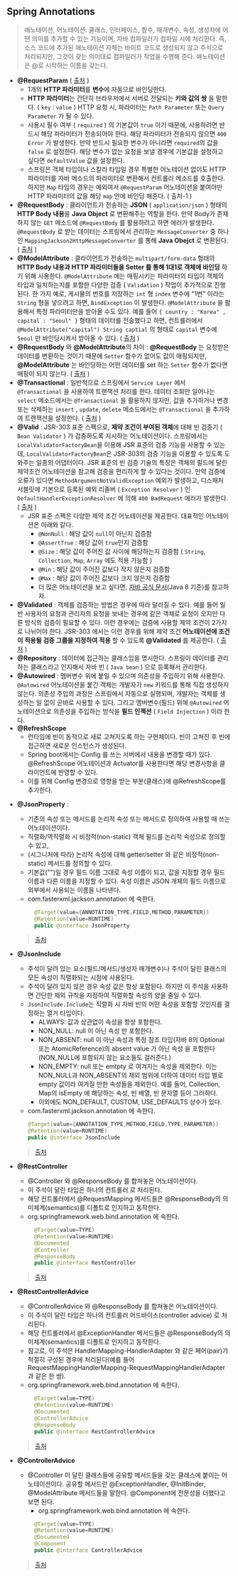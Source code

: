 
## Spring Annotations

> 애노테이션, 어노테이션: 클래스, 인터페이스, 함수, 매개변수, 속성, 생성자에 어떤 의미를 추가할 수 있는 기능이며, 자바 컴파일러가 컴파일 시에 처리한다. 즉, 소스 코드에 추가된 애노테이션 자체는 바이트 코드로 생성되지 않고 주석으로 처리되지만, 그것이 갖는 의미대로 컴파일러가 작업을 수행해 준다. 애노테이션은 @로 시작하는 이름을 갖는다.

- **@RequestParam**   ( [출처](https://mangkyu.tistory.com/72) )
    - 1개의 **HTTP 파라미터**를 **변수**에 자동으로 바인딩한다.
    - **HTTP 파라미터**는 간단히 브라우저에서 서버로 전달되는 **키와 값의 쌍** 을 말한다. ( `key` : `value` )
      HTTP 요청 시,  파라미터는 `Path Parameter` 또는 `Query Parameter` 가 될 수 있다.
    - 사용시 필수 여부 ( `required` ) 의 기본값이 `true` 이기 때문에, 사용하려면 반드시 해당 파라미터가 전송되어야 한다. 해당 파라미터가 전송되지 않으면 `400 Error` 가 발생한다. 만약 반드시 필요한 변수가 아니라면 `required`의 값을 `false` 로 설정한다. 해당 변수가 없는 요청을 보낼 경우에 기본값을 설정하고 싶다면 `defaultValue` 값을 설정한다.
    - 스프링은 객체 타입이나 스칼라 타입일 경우 특별한 어노테이션 없이도 HTTP 파라미터를 자바 메소드의 파라미터로 변환해서 컨트롤러 메소드를 호출한다. 하지만  `Map` 타입의 경우는 예외여서 `@RequestParam` 어노테이션을 붙여야만 HTTP 파라미터의 값을 해당 `map` 안에 바인딩 해준다. ( 출처-1 )
- **@RequestBody** : 클라이언트가 전송하는 **JSON** ( `application/json` ) 형태의 **HTTP Body 내용**을 **Java Object** 로 변환해주는 역할을 한다. 만약 Body가 존재하지 않는 `GET` 메소드에 `@RequestBody` 를 활용하려고 하면 에러가 발생한다. `@RequestBody` 로 받는 데이터는 스프링에서 관리하는 `MessageConverter` 중 하나인 `MappingJackson2HttpMessageConverter` 를 통해 **Java Obejct** 로 변환된다.  ( [출처](https://mangkyu.tistory.com/72) )
- **@ModelAttribute** : 클라이언트가 전송하는 `multipart/form-data` 형태의 **HTTP Body 내용과 HTTP 파라미터들을 Setter 를 통해 1대1로 객체에 바인딩** 하기 위해 사용한다. `@ModelAttribute` 에는 매핑시키는 파라미터의 타입이 객체의 타입과 일치하는지를 포함한 다양한 검증 ( `Validation` ) 작업이 추가적으로 진행된다. 한 가지 예로, 게시물의 번호를 저장하는 `int` 형 `index` 변수에  "1번" 이라는 `String` 형을 넣으려고 하면, `BindException` 이 발생한다. `@ModelAttribute` 을 활용해서 특정 파라미터만을 받아올 수도 있다. 예를 들어 `{ country : "Korea" , capital : "Seoul" }` 형태의 데이터를 전송했다고 하면, 컨트롤러에서 `@ModelAttribute("capital") String captial` 의 형태로 `capital` 변수에  `Seoul`  만 바인딩시켜서 받아올 수 있다.  ( [출처](https://mangkyu.tistory.com/72) )
- **@RequestBody** 와  **@ModelAttribute**의 차이 : **@RequestBody** 는 요청받은 데이터를 변환하는 것이기 때문에 `Setter` 함수가 없어도 값이 매핑되지만, **@ModelAttribute** 는 바인딩하는 어떤 데이터를 set 하는 `Setter` 함수가 없다면 매핑이 되지 않는다.  ( [출처](https://mangkyu.tistory.com/72) )
- **@Transactional** : 일반적으로 스프링에서 `Service Layer` 에서  `@Transactional` 을 사용하여 트랜잭션 처리를 한다. 데이터 조회만 일어나는 `select` 메소드에서는 `@Transactional` 을 활용하지 않지만, 값을 추가하거나 변경 또는 삭제하는 `insert` ,  `update`,  `delete`  메소드에서는 `@Transactional` 을 추가하여 트랜잭션을 설정한다.  ( [출처](https://mangkyu.tistory.com/50?category=761302) )
- **@Valid** :  JSR-303 표준 스펙으로, **제약 조건이 부여된 객체**에 대해 빈 검증기 ( `Bean Validator` ) 가 검증하도록 지시하는 어노테이션이다. 스프링에서는 `LocalValidatorFactoryBean`을 이용해 JSR 표준의 검증 기능을 사용할 수 있는데, `LocalValidatorFactoryBean`은 JSR-303의 검증 기능을 이용할 수 있도록 도와주는 일종의 어댑터이다. JSR 표준의 빈 검증 기술의 특징은 객체의 필드에 달린 제약조건 어노테이션을 참고해 검증을 편리하게 할 수 있다는 것이다. 만약 검증에 오류가 있다면 `MethodArgumentNotValidException` 예외가 발생하고, 디스패처 서블릿에 기본으로 등록된 예외 리졸버 ( `Exception Resolver` ) 인 `DefaultHandlerExceptionResolver` 에 의해 `400 BadRequest` 에러가 발생한다. ( [출처](https://mangkyu.tistory.com/174?category=761302) )
    - JSR 표준 스펙은 다양한 제약 조건 어노테이션을 제공한다. 대표적인 어노테이션은 아래와 같다.
        - `@NonNull` : 해당 값이 `null`이 아닌지 검증함
        - `@AssertTrue` : 해당 값이 `true`인지 검증함
        - `@Size` : 해당 값이 주어진 값 사이에 해당하는지 검증함 ( `String`, `Collection`, `Map`, `Array` 에도 적용 가능함 )
        - `@Min` : 해당 값이 주어진 값보다 작지 않은지 검증함
        - `@Max` : 해당 값이 주어진 값보다 크지 않은지 검증함
        - 더 많은 어노테이션을 보고 싶다면, [자바 공식 문서](https://javaee.github.io/javaee-spec/javadocs/javax/validation/constraints/package-summary.html)(Java 8 기준)를 참고하자.
- **@Validated** : 객체를 검증하는 방법은 경우에 따라 달라질 수 있다. 예를 들어 일반 사용자의 요청과 관리자의 요청을 보내는 경우에 같은 객체로 요청이 오지만 다른 방식의 검증이 필요할 수 있다. 이런 경우에는 검증에 사용할 제약 조건이 2가지로 나뉘어야 한다. JSR-303 에서는 이런 경우를 위해 제약 조건 **어노테이션에 조건이 적용될 검증 그룹을 지정하여 적용** 할 수 있도록 **@Validated** 를 제공한다.  ( [출처](https://mangkyu.tistory.com/174?category=761302) )
- **@Repository** : 데이터에 접근하는 클래스임을 명시한다. 스프링이 데이터를 관리하는 클래스라고 인지해서 자바 빈 ( `Java bean` ) 으로 등록해서 관리한다.
- **@Autowired** : 멤버변수 위에 붙일 수 있으며 의존성을 주입하기 위해 사용한다. `@Autowired` 어노테이션을 붙긴 객체는 개발자가 `new` 키워드를 통해 직접 생성하지 않는다. 의존성 주입의 과정은 스프링에서 자동으로 실행되며, 개발자는 객체를 생성하는 일 없이 곧바로 사용할 수 있다. 그리고 멤버변수(필드) 위에  `@Autowired` 어노테이션으로 의존성을 주입하는 방식을 **필드 인젝션** ( `Field Injection` ) 이라 한다.
- **@RefreshScope**
    - 런타임에 빈이 동적으로 새로 고쳐지도록 하는 구현체이다. 빈이 고쳐진 후 빈에 접근하면 새로운 인스턴스가 생성된다.
    - Spring boot에서는 Config 를 쓰는 서버에서 내용을 변경할 때가 있다. @RefreshScope 어노테이션과 Actuator를 사용한다면 해당 변경사항을 클라이언트에 반영할 수 있다.
    - 이를 위해 Config 변경으로 영향을 받는 부분(클래스)에 @RefreshScope를 추가한다.  

* **@JsonProperty** :
    * 기존의 속성 또는 메서드를 논리적 속성 또는 메서드로 정의하여 사용할 때 쓰는 어노테이션이다. 
    * 직렬화/역직렬화 시 비정적(non-static) 객체 필드를 논리적 속성으로 정의할 수 있고, 
    * (시그니처에 따라) 논리적 속성에 대해 getter/setter 와 같은 비정적(non-static) 메서드를 정의할 수 있다.
    * 기본값("")일 경우 필드 이름 그대로 속성 이름이 되고, 값을 지정할 경우 필드 이름과 다른 이름을 지정할 수 있다. 속성 이름은 JSON 개체의 필드 이름으로 외부에서 사용되는 이름을 나타낸다.
    * com.fasterxml.jackson.annotation 에 속한다.
      ```java
        @Target(value={ANNOTATION_TYPE,FIELD,METHOD,PARAMETER})
        @Retention(value=RUNTIME)
        public @interface JsonProperty
      ```
    > [출처](https://fasterxml.github.io/jackson-annotations/javadoc/2.6/com/fasterxml/jackson/annotation/JsonProperty.html)

* **@JsonInclude**
    * 주석이 달려 있는 요소(필드/메서드/생성자 매개변수)나 주석이 달린 클래스의 모든 속성이 직렬화되는 시점에 사용된다.
    * 주석이 달려 있지 않은 경우 속성 값은 항상 포함된다. 하지만 이 주석을 사용하면 간단한 제외 규칙을 지정하여 직렬화할 속성의 양을 줄일 수 있다.
    * `JsonInclude.Include`는 직렬화 시 자바 빈의 어떤 속성을 포함할 것인지를 결정하는 열거 타입이다.
      * ALWAYS: 값과 상관없이 속성을 항상 포함한다.
      * NON_NULL: null 이 아닌 속성 만 포함한다.
      * NON_ABSENT: null 이 아닌 속성과 특정 참조 타입(자바 8의 Optional 또는 AtomicReference)의 absent value 가 아닌 속성 을 포함한다(NON_NULL에 포함되지 않는 요소들도 걸러준다.)
      * NON_EMPTY: null 또는 emtpty 로 여겨지는 속성을 제외한다. 이는 NON_NULL과 NON_ABSENT의 제외 범위에 더하여 데이터 타입 별로 empty 값이라 여겨질 만한 속성들을 제외한다. 예를 들어, Collection, Map의 isEmpty 에 해당하는 속성, 빈 배열, 빈 문자열 등이 그러하다.
      * 이외에도 NON_DEFAULT, CUSTOM, USE_DEFAULTS 상수가 있다.
    * com.fasterxml.jackson.annotation 에 속한다.
      ```java
      @Target(value={ANNOTATION_TYPE,METHOD,FIELD,TYPE,PARAMETER})
      @Retention(value=RUNTIME)
      public @interface JsonInclude
      ```
    > [출처](https://fasterxml.github.io/jackson-annotations/javadoc/2.9/com/fasterxml/jackson/annotation/JsonInclude.html)

* **@RestController**
    * @Controller 와 @ResponseBody 를 합쳐놓은 어노테이션이다.
    * 이 주석이 달린 타입은 하나의 컨트롤러 로 처리된다. 
    * 해당 컨트롤러에서 @RequestMapping 메서드들은 @ResponseBody의 의미체계(semantics)를 디폴트로 인지하고 동작한다.
    * org.springframework.web.bind.annotation 에 속한다.
      ```java
        @Target(value=TYPE)
        @Retention(value=RUNTIME)
        @Documented
        @Controller
        @ResponseBody
        public @interface RestController
      ```
    > [출처](https://docs.spring.io/spring-framework/docs/current/javadoc-api/org/springframework/web/bind/annotation/RestController.html)

* **@RestControllerAdvice**
    * @ControllerAdvice 와 @ResponseBody 를 합쳐놓은 어노테이션이다.
    * 이 주석이 달린 타입은 하나의 컨트롤러 어드바이스(controller advice) 로 처리된다.
    * 해당 컨트롤러에서 @ExceptionHandler 메서드들은 @ResponseBody의 의미체계(semantics)를 디폴트로 인지하고 동작한다.
    * 참고로, 이 주석은 HandlerMapping-HandlerAdapter 와 같은 페어(pair)가 적절히 구성된 경우에 처리된다(예를 들어 RequestMappingHandlerMapping-RequestMappingHandlerAdapter 과 같은 한 쌍).
    * org.springframework.web.bind.annotation 에 속한다.
      ```java
        @Target(value=TYPE)
        @Retention(value=RUNTIME)
        @Documented
        @ControllerAdvice
        @ResponseBody
        public @interface RestControllerAdvice
      ```
  > [출처](https://docs.spring.io/spring-framework/docs/current/javadoc-api/org/springframework/web/bind/annotation/RestControllerAdvice.html)


* **@ControllerAdvice**
    * @Controller 이 달린 클래스들에 공유할 메서드들을 갖는 클래스에 붙이는 어노테이션이다. 공유할 메서드란  @ExceptionHandler, @InitBinder, @ModelAttribute 메서드들을 말한다. @Component에 전문성을 더했다고 보면 된다. 
      * org.springframework.web.bind.annotation 에 속한다.
      ```java
        @Target(value=TYPE)
        @Retention(value=RUNTIME)
        @Documented
        @Component
        public @interface ControllerAdvice
      ```
  > [출처](https://docs.spring.io/spring-framework/docs/current/javadoc-api/org/springframework/web/bind/annotation/ControllerAdvice.html)

